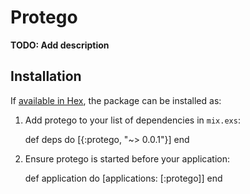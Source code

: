 # Protego

**TODO: Add description**

## Installation

If [available in Hex](https://hex.pm/docs/publish), the package can be installed as:

  1. Add protego to your list of dependencies in `mix.exs`:

        def deps do
          [{:protego, "~> 0.0.1"}]
        end

  2. Ensure protego is started before your application:

        def application do
          [applications: [:protego]]
        end

